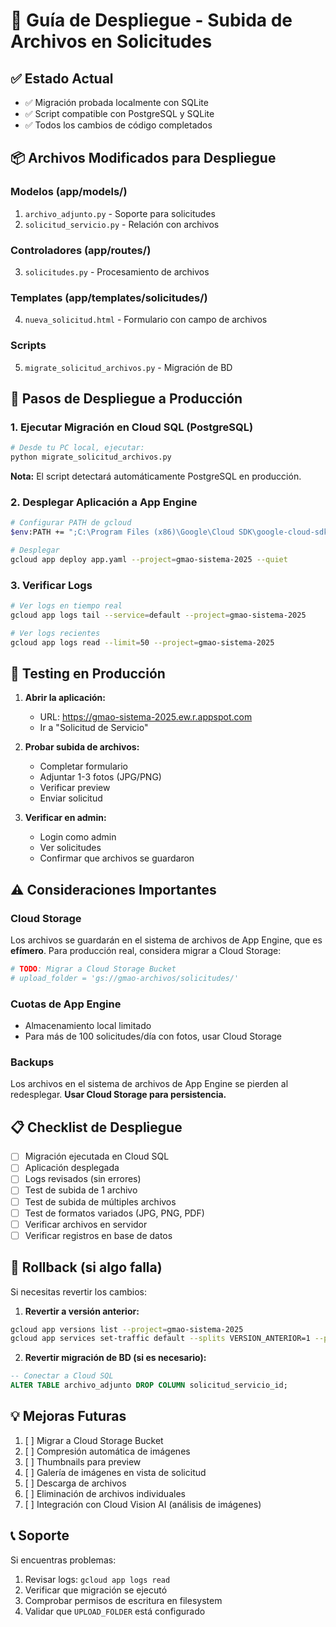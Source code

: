 # 🚀 Guía de Despliegue - Subida de Archivos en Solicitudes

## ✅ Estado Actual
- ✅ Migración probada localmente con SQLite
- ✅ Script compatible con PostgreSQL y SQLite
- ✅ Todos los cambios de código completados

## 📦 Archivos Modificados para Despliegue

### Modelos (app/models/)
1. `archivo_adjunto.py` - Soporte para solicitudes
2. `solicitud_servicio.py` - Relación con archivos

### Controladores (app/routes/)
3. `solicitudes.py` - Procesamiento de archivos

### Templates (app/templates/solicitudes/)
4. `nueva_solicitud.html` - Formulario con campo de archivos

### Scripts
5. `migrate_solicitud_archivos.py` - Migración de BD

## 🎯 Pasos de Despliegue a Producción

### 1. Ejecutar Migración en Cloud SQL (PostgreSQL)

```bash
# Desde tu PC local, ejecutar:
python migrate_solicitud_archivos.py
```

**Nota:** El script detectará automáticamente PostgreSQL en producción.

### 2. Desplegar Aplicación a App Engine

```bash
# Configurar PATH de gcloud
$env:PATH += ";C:\Program Files (x86)\Google\Cloud SDK\google-cloud-sdk\bin"

# Desplegar
gcloud app deploy app.yaml --project=gmao-sistema-2025 --quiet
```

### 3. Verificar Logs

```bash
# Ver logs en tiempo real
gcloud app logs tail --service=default --project=gmao-sistema-2025

# Ver logs recientes
gcloud app logs read --limit=50 --project=gmao-sistema-2025
```

## 🧪 Testing en Producción

1. **Abrir la aplicación:**
   - URL: https://gmao-sistema-2025.ew.r.appspot.com
   - Ir a "Solicitud de Servicio"

2. **Probar subida de archivos:**
   - Completar formulario
   - Adjuntar 1-3 fotos (JPG/PNG)
   - Verificar preview
   - Enviar solicitud

3. **Verificar en admin:**
   - Login como admin
   - Ver solicitudes
   - Confirmar que archivos se guardaron

## ⚠️ Consideraciones Importantes

### Cloud Storage
Los archivos se guardarán en el sistema de archivos de App Engine, que es **efímero**. Para producción real, considera migrar a Cloud Storage:

```python
# TODO: Migrar a Cloud Storage Bucket
# upload_folder = 'gs://gmao-archivos/solicitudes/'
```

### Cuotas de App Engine
- Almacenamiento local limitado
- Para más de 100 solicitudes/día con fotos, usar Cloud Storage

### Backups
Los archivos en el sistema de archivos de App Engine se pierden al redesplegar. **Usar Cloud Storage para persistencia.**

## 📋 Checklist de Despliegue

- [ ] Migración ejecutada en Cloud SQL
- [ ] Aplicación desplegada
- [ ] Logs revisados (sin errores)
- [ ] Test de subida de 1 archivo
- [ ] Test de subida de múltiples archivos
- [ ] Test de formatos variados (JPG, PNG, PDF)
- [ ] Verificar archivos en servidor
- [ ] Verificar registros en base de datos

## 🔄 Rollback (si algo falla)

Si necesitas revertir los cambios:

1. **Revertir a versión anterior:**
```bash
gcloud app versions list --project=gmao-sistema-2025
gcloud app services set-traffic default --splits VERSION_ANTERIOR=1 --project=gmao-sistema-2025
```

2. **Revertir migración de BD (si es necesario):**
```sql
-- Conectar a Cloud SQL
ALTER TABLE archivo_adjunto DROP COLUMN solicitud_servicio_id;
```

## 💡 Mejoras Futuras

1. [ ] Migrar a Cloud Storage Bucket
2. [ ] Compresión automática de imágenes
3. [ ] Thumbnails para preview
4. [ ] Galería de imágenes en vista de solicitud
5. [ ] Descarga de archivos
6. [ ] Eliminación de archivos individuales
7. [ ] Integración con Cloud Vision AI (análisis de imágenes)

## 📞 Soporte

Si encuentras problemas:
1. Revisar logs: `gcloud app logs read`
2. Verificar que migración se ejecutó
3. Comprobar permisos de escritura en filesystem
4. Validar que `UPLOAD_FOLDER` está configurado
